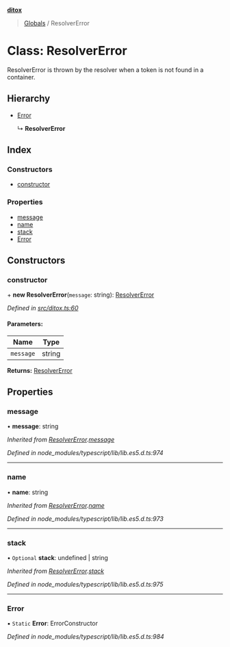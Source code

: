 **[ditox](../README.md)**

> [Globals](../README.md) / ResolverError

# Class: ResolverError

ResolverError is thrown by the resolver when a token is not found in a container.

## Hierarchy

- [Error](resolvererror.md#error)

  ↳ **ResolverError**

## Index

### Constructors

- [constructor](resolvererror.md#constructor)

### Properties

- [message](resolvererror.md#message)
- [name](resolvererror.md#name)
- [stack](resolvererror.md#stack)
- [Error](resolvererror.md#error)

## Constructors

### constructor

\+ **new ResolverError**(`message`: string): [ResolverError](resolvererror.md)

_Defined in [src/ditox.ts:60](https://github.com/mnasyrov/ditox/blob/cf49b4a/src/ditox.ts#L60)_

#### Parameters:

| Name      | Type   |
| --------- | ------ |
| `message` | string |

**Returns:** [ResolverError](resolvererror.md)

## Properties

### message

• **message**: string

_Inherited from [ResolverError](resolvererror.md).[message](resolvererror.md#message)_

_Defined in node_modules/typescript/lib/lib.es5.d.ts:974_

---

### name

• **name**: string

_Inherited from [ResolverError](resolvererror.md).[name](resolvererror.md#name)_

_Defined in node_modules/typescript/lib/lib.es5.d.ts:973_

---

### stack

• `Optional` **stack**: undefined \| string

_Inherited from [ResolverError](resolvererror.md).[stack](resolvererror.md#stack)_

_Defined in node_modules/typescript/lib/lib.es5.d.ts:975_

---

### Error

▪ `Static` **Error**: ErrorConstructor

_Defined in node_modules/typescript/lib/lib.es5.d.ts:984_
